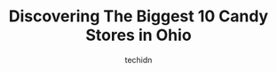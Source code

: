 ---
layout: ampstory
image: https://i0.wp.com/paketmu.com/wp-content/uploads/2023/06/port-clinton-candy-company-0-in-ohio-1686365631.jpeg?resize=640,853
author: techidn
featured: false
description: Explore the diverse Candy Store scene in Ohio, home to an incredible selection of 10 establishments catering to every taste. Whether youre in search of iconic favorites or undiscovered trea
title: Discovering The Biggest 10 Candy Stores in Ohio
cover:
   title: Discovering The Biggest 10 Candy Stores in Ohio
   subtitle: RICKPATE
   background: https://paketmu.com/wp-content/uploads/2023/06/port-clinton-candy-company-0-in-ohio-1686365631.jpeg

pages: 
 - layout: thirds
   top: <h1>#1 Grandpas Cheesebarn & Sweeties Chocolates</h1>
   bottom: "<p>Ive driven by this place a lot over the past 9 years and finally decided to stop in. Now Ill stop each time. 😊 This place is huge. The upstairs is filled with cheese</p>"
   background: https://paketmu.com/wp-content/uploads/2023/06/port-clinton-candy-company-1-in-ohio-1686365632.jpeg
   backgroundblur: true
 - layout: thirds
   top: <h1>#2 b.a. Sweetie Candy Company</h1>
   bottom: "<p>Aisles and aisles and aisle of candy in a warehouse setting.  Lots of brands from 20+ years ago….nostalgic brands.   Single items, boxes or by the pound options.  An ic</p>"
   background: https://paketmu.com/wp-content/uploads/2023/06/port-clinton-candy-company-2-in-ohio-1686365633.jpeg
   cta:
      link: https://paketmu.com/discovering-the-biggest-10-candy-stores-in-ohio/
      text: Discovering The Biggest 10 Candy Stores in Ohio
 - layout: thirds
   top: <h1>#3 Sweets and Geeks</h1>
   bottom: "<p>Its like a slightly smaller B.A. Sweeties with an excellent mix of current, nostalgic, and other unique options. Then theres some awesome geek toys, a LEGO bulk bin, st</p>"
   background: https://paketmu.com/wp-content/uploads/2023/06/port-clinton-candy-company-3-in-ohio-1686365634.jpeg
   cta:
      link: https://paketmu.com/discovering-the-biggest-10-candy-stores-in-ohio/
      text: Discovering The Biggest 10 Candy Stores in Ohio
 - layout: thirds
   top: <h1>#4 Grandpa Joes Candy Shop - Miamisburg, OH</h1>
   bottom: "<p>42 S Main St, Miamisburg, OH 45342, United States</p>"
   background: https://images.unsplash.com/photo-1632260260864-caf7fde5ec36?ixlib=rb-4.0.3&ixid=MnwxMjA3fDB8MHxwaG90by1wYWdlfHx8fGVufDB8fHx8&auto=format&fit=crop&w=640&h=853&q=80
   cta:
      link: https://paketmu.com/discovering-the-biggest-10-candy-stores-in-ohio/
      text: Discovering The Biggest 10 Candy Stores in Ohio
 - layout: thirds
   top: <h1>#5 Coons Candy</h1>
   bottom: "<p>16848 Co Rd 113, Harpster, OH 43323, United States</p>"
   background: https://images.unsplash.com/photo-1541356665065-22676f35dd40?ixlib=rb-4.0.3&ixid=MnwxMjA3fDB8MHxwaG90by1wYWdlfHx8fGVufDB8fHx8&auto=format&fit=crop&w=640&h=853&q=80
   cta:
      link: https://paketmu.com/discovering-the-biggest-10-candy-stores-in-ohio/
      text: Discovering The Biggest 10 Candy Stores in Ohio
 - layout: thirds
   top: <h1>#6 Boyds Retro Candy Store</h1>
   bottom: "<p>954 Phillips Ave, Toledo, OH 43612, United States</p>"
   background: https://images.unsplash.com/photo-1509114397022-ed747cca3f65?ixlib=rb-4.0.3&ixid=MnwxMjA3fDB8MHxwaG90by1wYWdlfHx8fGVufDB8fHx8&auto=format&fit=crop&w=640&h=853&q=80
   cta:
      link: https://paketmu.com/discovering-the-biggest-10-candy-stores-in-ohio/
      text: Discovering The Biggest 10 Candy Stores in Ohio
 - layout: thirds
   top: <h1>#7 All City Candy</h1>
   bottom: "<p>746 Richmond Rd, Cleveland, OH 44143, United States</p>"
   background: https://images.unsplash.com/photo-1604871000636-074fa5117945?ixlib=rb-4.0.3&ixid=MnwxMjA3fDB8MHxwaG90by1wYWdlfHx8fGVufDB8fHx8&auto=format&fit=crop&w=640&h=853&q=80
   cta:
      link: https://paketmu.com/discovering-the-biggest-10-candy-stores-in-ohio/
      text: Discovering The Biggest 10 Candy Stores in Ohio
 - layout: thirds
   middle: Continue reading...
   background: https://images.unsplash.com/photo-1518640467707-6811f4a6ab73?ixlib=rb-4.0.3&ixid=MnwxMjA3fDB8MHxwaG90by1wYWdlfHx8fGVufDB8fHx8&auto=format&fit=crop&w=640&h=853&q=80
   cta:
      link: https://paketmu.com/discovering-the-biggest-10-candy-stores-in-ohio/
      text: Discovering The Biggest 10 Candy Stores in Ohio
      
---